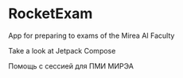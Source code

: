 # RocketExam
App for preparing to exams of the Mirea AI Faculty

Take a look at Jetpack Compose

Помощь с сессией для ПМИ МИРЭА

